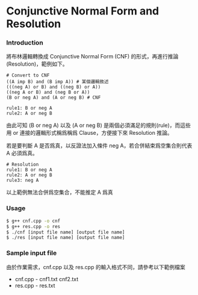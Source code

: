 # Conjunctive Normal Form and Resolution

### Introduction
將布林邏輯轉換成 Conjunctive Normal Form (CNF) 的形式，再進行推論 (Resolution)，範例如下。

```
# Convert to CNF
((A imp B) and (B imp A)) # 某個邏輯敘述
(((neg A) or B) and ((neg B) or A))
((neg A or B) and (neg B or A))
(B or neg A) and (A or neg B) # CNF

rule1: B or neg A
rule2: A or neg B

```
由此可知 (B or neg A) 以及 (A or neg B) 是兩個必須滿足的規則(rule)，而這些用 or 連接的邏輯形式稱爲稱爲 Clause，方便接下來 Resolution 推論。

若是要判斷 A 是否爲真，以反證法加入條件 neg A，若合併結束爲空集合則代表 A 必須爲真。

```
# Resolution
rule1: B or neg A
rule2: A or neg B
rule3: neg A
```
以上範例無法合併爲空集合，不能推定 A 爲真



### Usage
```sh
$ g++ cnf.cpp -o cnf
$ g++ res.cpp -o res
$ ./cnf [input file name] [output file name]
$ ./res [input file name] [output file name]
```

### Sample input file
由於作業需求，cnf.cpp 以及 res.cpp 的輸入格式不同，請參考以下範例檔案
* cnf.cpp - cnf1.txt cnf2.txt
* res.cpp - res.txt
